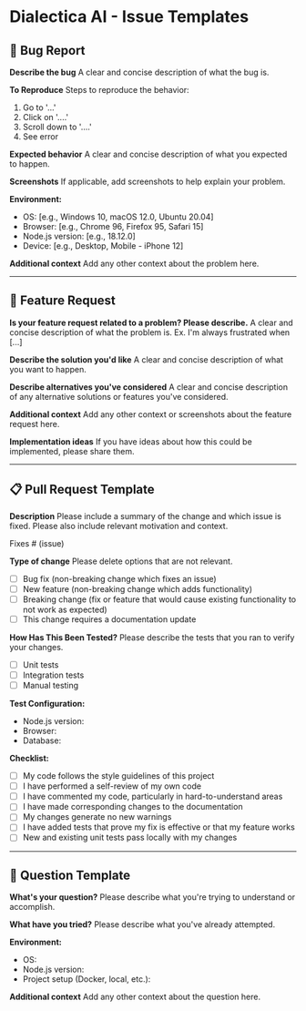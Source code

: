 # Dialectica AI - Issue Templates

## 🐛 Bug Report

**Describe the bug**
A clear and concise description of what the bug is.

**To Reproduce**
Steps to reproduce the behavior:
1. Go to '...'
2. Click on '....'
3. Scroll down to '....'
4. See error

**Expected behavior**
A clear and concise description of what you expected to happen.

**Screenshots**
If applicable, add screenshots to help explain your problem.

**Environment:**
- OS: [e.g., Windows 10, macOS 12.0, Ubuntu 20.04]
- Browser: [e.g., Chrome 96, Firefox 95, Safari 15]
- Node.js version: [e.g., 18.12.0]
- Device: [e.g., Desktop, Mobile - iPhone 12]

**Additional context**
Add any other context about the problem here.

---

## 🚀 Feature Request

**Is your feature request related to a problem? Please describe.**
A clear and concise description of what the problem is. Ex. I'm always frustrated when [...]

**Describe the solution you'd like**
A clear and concise description of what you want to happen.

**Describe alternatives you've considered**
A clear and concise description of any alternative solutions or features you've considered.

**Additional context**
Add any other context or screenshots about the feature request here.

**Implementation ideas**
If you have ideas about how this could be implemented, please share them.

---

## 📋 Pull Request Template

**Description**
Please include a summary of the change and which issue is fixed. Please also include relevant motivation and context.

Fixes # (issue)

**Type of change**
Please delete options that are not relevant.

- [ ] Bug fix (non-breaking change which fixes an issue)
- [ ] New feature (non-breaking change which adds functionality)
- [ ] Breaking change (fix or feature that would cause existing functionality to not work as expected)
- [ ] This change requires a documentation update

**How Has This Been Tested?**
Please describe the tests that you ran to verify your changes.

- [ ] Unit tests
- [ ] Integration tests
- [ ] Manual testing

**Test Configuration:**
- Node.js version:
- Browser:
- Database:

**Checklist:**
- [ ] My code follows the style guidelines of this project
- [ ] I have performed a self-review of my own code
- [ ] I have commented my code, particularly in hard-to-understand areas
- [ ] I have made corresponding changes to the documentation
- [ ] My changes generate no new warnings
- [ ] I have added tests that prove my fix is effective or that my feature works
- [ ] New and existing unit tests pass locally with my changes

---

## 📝 Question Template

**What's your question?**
Please describe what you're trying to understand or accomplish.

**What have you tried?**
Please describe what you've already attempted.

**Environment:**
- OS:
- Node.js version:
- Project setup (Docker, local, etc.):

**Additional context**
Add any other context about the question here.
